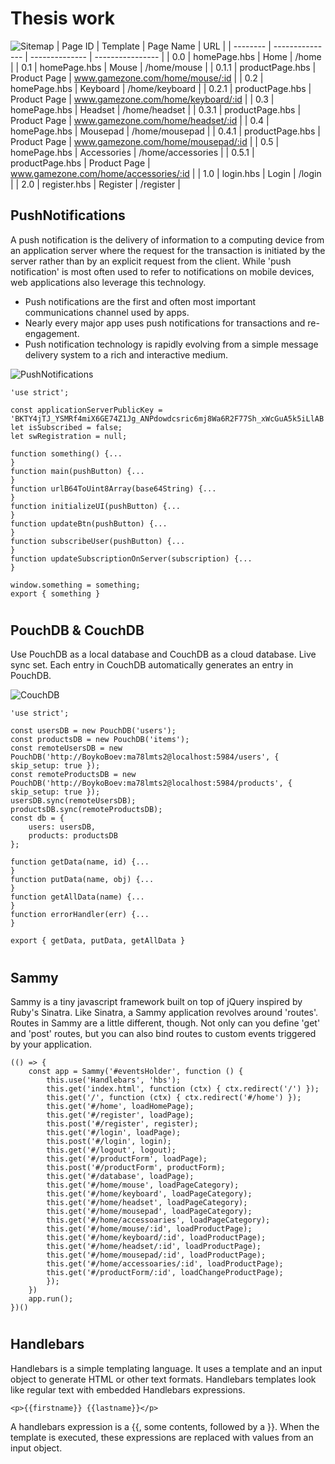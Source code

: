 #   Thesis work
![Sitemap](https://github.com/BoykoPetevBoev/GameZone/blob/master/README/Sitemap.png)
| Page ID  | Template        | Page Name      |  URL              |
| -------- | --------------- | -------------- | ----------------  |
|   0.0    | homePage.hbs    |    Home        | /home             |
|   0.1    | homePage.hbs    |    Mouse       | /home/mouse       |
|   0.1.1  | productPage.hbs |   Product Page | www.gamezone.com/home/mouse/:id |
|   0.2    | homePage.hbs    |    Keyboard    | /home/keyboard    |
|   0.2.1  | productPage.hbs |   Product Page | www.gamezone.com/home/keyboard/:id |
|   0.3    | homePage.hbs    |    Headset     | /home/headset     |
|   0.3.1  | productPage.hbs |   Product Page | www.gamezone.com/home/headset/:id |
|   0.4    | homePage.hbs    |    Mousepad    | /home/mousepad    |
|   0.4.1  | productPage.hbs |   Product Page | www.gamezone.com/home/mousepad/:id |
|   0.5    | homePage.hbs    |    Accessories | /home/accessories |
|   0.5.1  | productPage.hbs |   Product Page | www.gamezone.com/home/accessories/:id |
|   1.0    | login.hbs       |    Login       | /login            |
|   2.0    | register.hbs    |    Register    | /register         |
 
## PushNotifications 

A push notification is the delivery of information to a computing device from an application server where the request for the transaction is initiated by the server rather than by an explicit request from the client. While 'push notification' is most often used to refer to notifications on mobile devices, web applications also leverage this technology.

* Push notifications are the first and often most important communications channel used by apps.
* Nearly every major app uses push notifications for transactions and re-engagement.
* Push notification technology is rapidly evolving from a simple message delivery system to a rich and interactive medium.
 
![PushNotifications](https://github.com/BoykoPetevBoev/GameZone/blob/master/README/ReadmePushNotifications.jpg)

```
'use strict';

const applicationServerPublicKey = 'BKTY4jTJ_YSMRf4miX6GE74Z1Jg_ANPdowdcsric6mj8Wa6R2F77Sh_xWcGuA5k5iLlAB';
let isSubscribed = false;
let swRegistration = null;

function something() {...
}
function main(pushButton) {...
}
function urlB64ToUint8Array(base64String) {...
}
function initializeUI(pushButton) {...
}
function updateBtn(pushButton) {...
}
function subscribeUser(pushButton) {...
}
function updateSubscriptionOnServer(subscription) {...
}

window.something = something;
export { something }
```
#  

## PouchDB & CouchDB

Use PouchDB as a local database and CouchDB as a cloud database. 
Live sync set. Each entry in CouchDB automatically generates an entry in PouchDB.

![CouchDB](https://github.com/BoykoPetevBoev/GameZone/blob/master/README/ReadmeCouchDB.jpg)
```
'use strict';

const usersDB = new PouchDB('users');
const productsDB = new PouchDB('items');
const remoteUsersDB = new PouchDB('http://BoykoBoev:ma78lmts2@localhost:5984/users', { skip_setup: true });
const remoteProductsDB = new PouchDB('http://BoykoBoev:ma78lmts2@localhost:5984/products', { skip_setup: true });
usersDB.sync(remoteUsersDB);
productsDB.sync(remoteProductsDB);
const db = {
    users: usersDB,
    products: productsDB
};

function getData(name, id) {...
}
function putData(name, obj) {...
}
function getAllData(name) {...
}
function errorHandler(err) {...
}

export { getData, putData, getAllData }
```
#  

## Sammy

Sammy is a tiny javascript framework built on top of jQuery inspired by Ruby's Sinatra.
Like Sinatra, a Sammy application revolves around 'routes'. Routes in Sammy are a little different, though. Not only can you define 'get' and 'post' routes, but you can also bind routes to custom events triggered by your application.

```
(() => {
    const app = Sammy('#eventsHolder', function () {
        this.use('Handlebars', 'hbs');
        this.get('index.html', function (ctx) { ctx.redirect('/') });
        this.get('/', function (ctx) { ctx.redirect('#/home') });
        this.get('#/home', loadHomеPage);
        this.get('#/register', loadPage);
        this.post('#/register', register);
        this.get('#/login', loadPage);
        this.post('#/login', login);
        this.get('#/logout', logout);
        this.get('#/productForm', loadPage);
        this.post('#/productForm', productForm);
        this.get('#/database', loadPage);
        this.get('#/home/mouse', loadPageCategory);
        this.get('#/home/keyboard', loadPageCategory);
        this.get('#/home/headset', loadPageCategory);
        this.get('#/home/mousepad', loadPageCategory);
        this.get('#/home/accessoaries', loadPageCategory);
        this.get('#/home/mouse/:id', loadProductPage);
        this.get('#/home/keyboard/:id', loadProductPage);
        this.get('#/home/headset/:id', loadProductPage);
        this.get('#/home/mousepad/:id', loadProductPage);
        this.get('#/home/accessoaries/:id', loadProductPage);
        this.get('#/productForm/:id', loadChangeProductPage);
        });
    })
    app.run();
})()
```
#

## Handlebars

Handlebars is a simple templating language.
It uses a template and an input object to generate HTML or other text formats. Handlebars templates look like regular text with embedded Handlebars expressions.
```
<p>{{firstname}} {{lastname}}</p>
```
A handlebars expression is a {{, some contents, followed by a }}. When the template is executed, these expressions are replaced with values from an input object.
